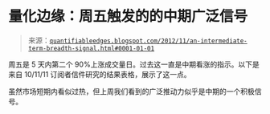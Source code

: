 <!--yml

类别：未分类

日期：2024-05-18 08:45:22

-->

# 量化边缘：周五触发的的中期广泛信号

> 来源：[`quantifiableedges.blogspot.com/2012/11/an-intermediate-term-breadth-signal.html#0001-01-01`](http://quantifiableedges.blogspot.com/2012/11/an-intermediate-term-breadth-signal.html#0001-01-01)

周五是 5 天内第二个 90%上涨成交量日。过去这一直是中期看涨的指示。以下是来自 10/11/11 订阅者信件研究的结果表格，展示了这一点。

虽然市场短期内看似过热，但上周我们看到的广泛推动力似乎是中期的一个积极信号。
